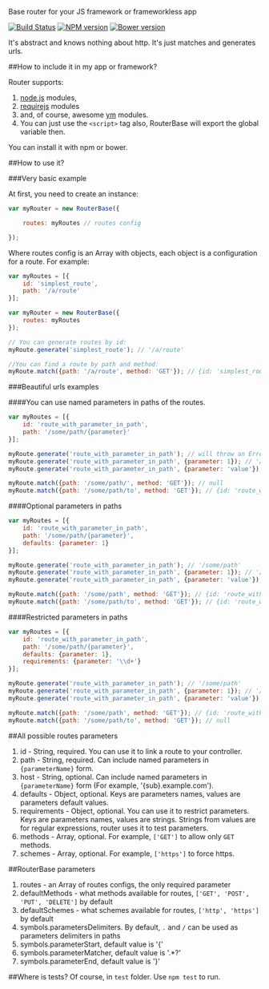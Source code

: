 Base router for your JS framework or frameworkless app

[![Build Status](https://travis-ci.org/apsavin/router-base.svg?branch=master)](https://travis-ci.org/apsavin/router-base) [![NPM version](https://badge.fury.io/js/router-base.svg)](http://badge.fury.io/js/router-base) [![Bower version](https://badge.fury.io/bo/router-base.svg)](http://badge.fury.io/bo/router-base)

It's abstract and knows nothing about http. It's just matches and generates urls.

##How to include it in my app or framework?

Router supports:

1. [node.js](http://nodejs.org) modules,
2. [requirejs](http://requirejs.org) modules
3. and, of course, awesome [ym](https://github.com/ymaps/modules) modules.
4. You can just use the `<script>` tag also, RouterBase will export the global variable then.

You can install it with npm or bower.

##How to use it?

###Very basic example

At first, you need to create an instance:

```javascript
var myRouter = new RouterBase({

    routes: myRoutes // routes config

});
```

Where routes config is an Array with objects, each object is a configuration for a route.
For example:

```javascript
var myRoutes = [{
    id: 'simplest_route',
    path: '/a/route'
}];

var myRouter = new RouterBase({
    routes: myRoutes
});

// You can generate routes by id:
myRoute.generate('simplest_route'); // '/a/route'

//You can find a route by path and method:
myRoute.match({path: '/a/route', method: 'GET'}); // {id: 'simplest_route'}
```

###Beautiful urls examples

####You can use named parameters in paths of the routes.
```javascript
var myRoutes = [{
    id: 'route_with_parameter_in_path',
    path: '/some/path/{parameter}'
}];

myRoute.generate('route_with_parameter_in_path'); // will throw an Error, because parameter is needed for the route
myRoute.generate('route_with_parameter_in_path', {parameter: 1}); // '/some/path/1'
myRoute.generate('route_with_parameter_in_path', {parameter: 'value'}); // '/some/path/value'

myRoute.match({path: '/some/path/', method: 'GET'}); // null
myRoute.match({path: '/some/path/to', method: 'GET'}); // {id: 'route_with_parameter_in_path', parameters: {parameter: 'to'}}
```
####Optional parameters in paths
```javascript
var myRoutes = [{
    id: 'route_with_parameter_in_path',
    path: '/some/path/{parameter}',
    defaults: {parameter: 1}
}];

myRoute.generate('route_with_parameter_in_path'); // '/some/path'
myRoute.generate('route_with_parameter_in_path', {parameter: 1}); // '/some/path/1'
myRoute.generate('route_with_parameter_in_path', {parameter: 'value'}); // '/some/path/value'

myRoute.match({path: '/some/path', method: 'GET'}); // {id: 'route_with_parameter_in_path', parameters: {parameter: 1}}
myRoute.match({path: '/some/path/to', method: 'GET'}); // {id: 'route_with_parameter_in_path', parameters: {parameter: 'to'}}
```
####Restricted parameters in paths
```javascript
var myRoutes = [{
    id: 'route_with_parameter_in_path',
    path: '/some/path/{parameter}',
    defaults: {parameter: 1},
    requirements: {parameter: '\\d+'}
}];

myRoute.generate('route_with_parameter_in_path'); // '/some/path'
myRoute.generate('route_with_parameter_in_path', {parameter: 1}); // '/some/path/1'
myRoute.generate('route_with_parameter_in_path', {parameter: 'value'}); // throws an Error, because parameter is not numeric

myRoute.match({path: '/some/path', method: 'GET'}); // {id: 'route_with_parameter_in_path', parameters: {parameter: 1}}
myRoute.match({path: '/some/path/to', method: 'GET'}); // null
```

##All possible routes parameters

1. id - String, required. You can use it to link a route to your controller.
2. path - String, required. Can include named parameters in `{parameterName}` form.
3. host - String, optional. Can include named parameters in `{parameterName}` form (For example, '{sub}.example.com').
4. defaults - Object, optional. Keys are parameters names, values are parameters default values.
5. requirements - Object, optional. You can use it to restrict parameters. Keys are parameters names, values are strings. Strings from values are for regular expressions, router uses it to test parameters.
6. methods - Array, optional. For example, `['GET']` to allow only `GET` methods.
7. schemes - Array, optional. For example, `['https']` to force https.

##RouterBase parameters

1. routes - an Array of routes configs, the only required parameter
2. defaultMethods - what methods available for routes, `['GET', 'POST', 'PUT', 'DELETE']` by default
3. defaultSchemes - what schemes available for routes, `['http', 'https']` by default
4. symbols.parametersDelimiters. By default, `.` and `/` can be used as parameters delimiters in paths
5. symbols.parameterStart, default value is '\{'
6. symbols.parameterMatcher, default value is '.*?'
7. symbols.parameterEnd, default value is '\}'

##Where is tests?
Of course, in `test` folder. Use `npm test` to run.
